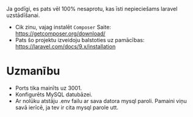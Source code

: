 Ja godīgi, es pats vēl 100% nesaprotu, kas īsti nepieciešams laravel uzstādīšanai.

- Cik zinu, vajag instalēt `Composer`
Saite: https://getcomposer.org/download/
- Pats šo projektu izveidoju balstoties uz pamācības:
https://laravel.com/docs/9.x/installation

# Uzmanību

- Ports tika mainīts uz 3001.
- Konfigurēts MySQL datubāzei.
- Ar nolūku atstāju .env failu ar sava datora mysql paroli. Pamaini viņu savā ierīcē, ja tev ir cita mysql parole utt.
